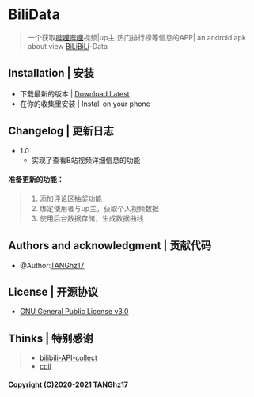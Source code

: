 # BiliData

> 一个获取[哔哩哔哩](https://www.bilibili.com/)视频|up主|热门排行榜等信息的APP| an android apk about view [BiLiBiLi](https://www.bilibili.com/)-Data

## Installation | 安装
 - 下载最新的版本 | [Download Latest](https://github.com/TANGhz17/BiliData/releases)
 - 在你的收集里安装 | Install on your phone

## Changelog | 更新日志
- 1.0
   - 实现了查看B站视频详细信息的功能
#### 准备更新的功能：
 > 1. 添加评论区抽奖功能
 > 2. 绑定使用者与up主，获取个人视频数据
 > 3. 使用后台数据存储，生成数据曲线

## Authors and acknowledgment | 贡献代码
 - @Author:[TANGhz17](https://github.com/TANGhz17)

## License | 开源协议
 - [GNU General Public License v3.0](https://www.gnu.org/licenses/gpl-3.0.en.html)
 
## Thinks | 特别感谢
 > - [bilibili-API-collect](https://github.com/SocialSisterYi/bilibili-API-collect)
 > - [coil](https://coil-kt.github.io/coil)

#### Copyright (C)2020-2021 TANGhz17
